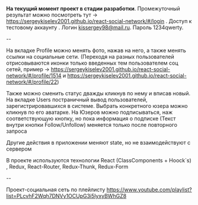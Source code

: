 
**На текущий момент проект в стадии разработки**.
Промежуточный результат можно посмотреть тут  -> https://sergeykiselev2001.github.io/react-social-network/#/login .
Доступ к тестовому аккаунту .
Логин kissergey98@mail.ru.
Пароль 1234qwerty.


*--*

На вкладке Profile можно менять фото, нажав на него, а также менять ссылки на социальные сети. (Переходя на разных пользователей отрисовываются иконки только введенных тем пользователем соц сетей, пример -> https://sergeykiselev2001.github.io/react-social-network/#/profile/1514 и https://sergeykiselev2001.github.io/react-social-network/#/profile/22)


Также можно сменить статус дважды кликнув по нему и вписав новый.
На вкладке Users постраничный вывод пользователей, зарегистрировавшихся в системе. Выбрать конкретного юзера можно кликнув по его аватарке.
На Юзеров можно подписываться, наж соответствующую кнопку, но пока информация о подписке (Текст внутри кнопки Follow/Unfollow) меняется только после повторного запроса

Другие действия в приложении меняют state, но не взаимодействуют с сервером

В проекте используются технологии React (ClassComponents + Hoock`s) , Redux, React-Router, Redux-Thunk, Redux-Form

*--*

Проект-социальная сеть по плейлисту  https://www.youtube.com/playlist?list=PLcvhF2Wqh7DNVy1OCUpG3i5lyxyBWhGZ8
